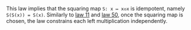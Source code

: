 This law implies that the squaring map `S: x ↦ x◇x` is idempotent, namely `S(S(x)) = S(x)`.  Similarly to [law 11](https://teorth.github.io/equational_theories/implications/?11) and [law 50](https://teorth.github.io/equational_theories/implications/?50), once the squaring map is chosen, the law constrains each left multiplication independently.
